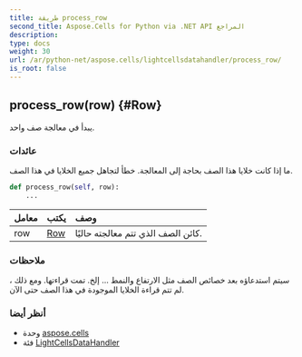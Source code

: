 ```yaml
---
title: طريقة process_row
second_title: Aspose.Cells for Python via .NET API المراجع
description:
type: docs
weight: 30
url: /ar/python-net/aspose.cells/lightcellsdatahandler/process_row/
is_root: false
---
```

##  process_row(row) {#Row}
يبدأ في معالجة صف واحد.


###  عائدات

ما إذا كانت خلايا هذا الصف بحاجة إلى المعالجة. خطأ لتجاهل جميع الخلايا في هذا الصف.


```python
def process_row(self, row):
    ...
```


| معامل| يكتب| وصف|
| :- | :- | :- |
| row | [Row](/cells/ar/python-net/aspose.cells/row) | كائن الصف الذي تتم معالجته حاليًا.|
###  ملاحظات

سيتم استدعاؤه بعد خصائص الصف مثل الارتفاع والنمط ... إلخ. تمت قراءتها. ومع ذلك ، لم تتم قراءة الخلايا الموجودة في هذا الصف حتى الآن.


###  أنظر أيضا

* وحدة [aspose.cells](../../)
* فئة [LightCellsDataHandler](/cells/ar/python-net/aspose.cells/lightcellsdatahandler)
